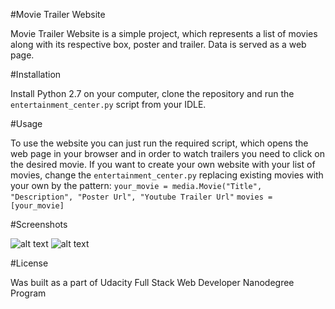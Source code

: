 #Movie Trailer Website

Movie Trailer Website is a simple project, which represents a list of movies along with its respective box, poster and trailer. Data is served as a web page. 

#Installation

Install Python 2.7 on your computer, clone the repository and run the `entertainment_center.py` script from your IDLE. 

#Usage

To use the website you can just run the required script, which opens the web page in your browser and in order to watch trailers you need to click on the desired movie.
If you want to create your own website with your list of movies, change the `entertainment_center.py` replacing existing movies with your own by the pattern:
`your_movie = media.Movie("Title", "Description", "Poster Url", "Youtube Trailer Url"`
`movies = [your_movie]`

#Screenshots

![alt text](https://pp.userapi.com/c638726/v638726834/5e247/vT2isf7oo2w.jpg)
![alt text](https://pp.userapi.com/c638726/v638726834/5e23f/zbhDgIByvbE.jpg)

#License

Was built as a part of Udacity Full Stack Web Developer Nanodegree Program

